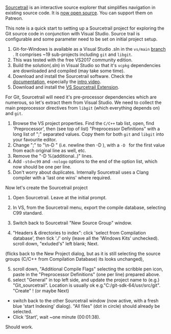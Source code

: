 [Sourcetrail](https://www.sourcetrail.com) is an interactive source explorer that simplifies navigation in existing source code. It is [now open source](https://www.sourcetrail.com/blog/open_source/). You can support them on Patreon.

This note is a quick start to setting up a Sourcetrail project for exploring the Git source code in conjunction with Visual Studio. Source trail is configurable and some parameter need to be set on initial project setup.  

1. Git-for-Windows is available as a Visual Studio .sln in the `vs/main` [branch](https://github.com/git-for-windows/git/tree/vs/main) . It comprises ~19 sub-projects including `git` and `libgit`.
2. This was tested with the free VS2017 community edition.
3. Build the solution(.sln) in Visual Studio so that it's `vcpkg` dependencies are downloaded and compiled (may take some time).
4. Download and install the Sourcetrail software. Check the [documentation](https://www.sourcetrail.com/documentation/), especially the [intro video](https://youtu.be/7fguPwKR_7Y).
5. Download and install the [VS Sourcetrail Extension](https://marketplace.visualstudio.com/items?itemName=vs-publisher-1208751.SourcetrailExtension).

For Git, Sourcetrail will need it's pre-processor dependencies which are numerous, so let's extract them from Visual Studio. We need to collect the main preprocessor directives from `libgit` (which everything depends on) and `git`.

1. Browse the VS project properties. Find the `C/C++` tab list, open, find 'Preprocessor', then (see top of list) "Preprocessor Definitions" with a long list of ";" separated values. Copy them for both `git` and `libgit` into your favourite editor. 
2. Change ";" to "\n-D " (i.e. newline then -D ), with a `-D ` for the first value from each original line as well, etc.
3. Remove the "-D %(additional..)" lines.
4. Add `-std=c99` and `-nologo` options to the end of the option list, which now should be one per line.
5. Don't worry about duplicates. Internally Sourcetrail uses a Clang compiler with a 'last one wins' where required.

Now let's create the Sourcetrail project
1. Open Sourcetrail. Leave at the initial prompt.
2. In VS, from the Sourcetrail menu, export the compile database, selecting C99 standard.
3. Switch back to Sourcetrail "New Source Group" window.

4. "Headers & directories to index": click 'select from Compilation database', then tick './' only (leave all the 'Windows Kits' unchecked). scroll down, "exluded's" left blank; Next.

(flicks back to the New Project dialog, but as it is still selecting the source groups (C/C++ from Compilation Database) its looks unchanged),
 
5. scroll down, "Additional Compile Flags" selecting the scribble pen icon, paste in the "Preprocessor Definitions" (one per line) prepared above. 
6. select "General" in top left side, and update the project name to (e.g.) "Git_sourcetrail". Location is usually ok e.g."C:/git-sdk-64/usr/src/git".
"Create" ! (or maybe Next)

* switch back to the other Sourcetrail window (now active, with a fresh blue 'start Indexing' dialog). "All files" (dot in circle) should already be selected. 
* Click 'Start', wait ~one minute (00:01:38). 

Should work.